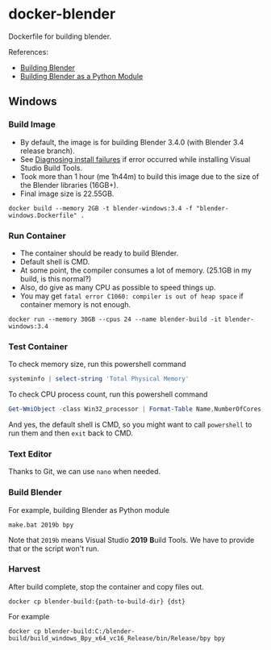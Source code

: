 # docker-blender
Dockerfile for building blender.

References:
* [Building Blender](https://wiki.blender.org/wiki/Building_Blender)
* [Building Blender as a Python Module](https://wiki.blender.org/wiki/Building_Blender/Other/BlenderAsPyModule)


## Windows

### Build Image
* By default, the image is for building Blender 3.4.0 (with Blender 3.4 release branch).
* See [Diagnosing install failures](https://learn.microsoft.com/en-us/visualstudio/install/advanced-build-tools-container?view=vs-2019#diagnosing-install-failures)
if error occurred while installing Visual Studio Build Tools.
* Took more than 1 hour (me 1h44m) to build this image due to the size of the Blender libraries (16GB+).
* Final image size is 22.55GB.
```shell
docker build --memory 2GB -t blender-windows:3.4 -f "blender-windows.Dockerfile" .
```

### Run Container
* The container should be ready to build Blender.
* Default shell is CMD.
* At some point, the compiler consumes a lot of memory. (25.1GB in my build, is this normal?)
* Also, do give as many CPU as possible to speed things up.
* You may get `fatal error C1060: compiler is out of heap space` if container memory is not enough.
```shell
docker run --memory 30GB --cpus 24 --name blender-build -it blender-windows:3.4
```

### Test Container
To check memory size, run this powershell command
```powershell
systeminfo | select-string 'Total Physical Memory'
```
To check CPU process count, run this powershell command
```powershell
Get-WmiObject -class Win32_processor | Format-Table Name,NumberOfCores,NumberOfLogicalProcessors
```
And yes, the default shell is CMD, so you might want to call `powershell` to run them and then `exit` back to CMD.

### Text Editor
Thanks to Git, we can use `nano` when needed.

### Build Blender
For example, building Blender as Python module
```shell
make.bat 2019b bpy
```
Note that `2019b` means Visual Studio **2019** **B**uild Tools. We have to provide that or the script won't run.

### Harvest
After build complete, stop the container and copy files out.
```shell
docker cp blender-build:{path-to-build-dir} {dst}
```
For example
```shell
docker cp blender-build:C:/blender-build/build_windows_Bpy_x64_vc16_Release/bin/Release/bpy bpy
```
